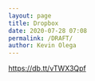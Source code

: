 ```yaml
--- 
layout: page
title: Dropbox 
date: 2020-07-28 07:08
permalink: /DRAFT/ 
author: Kevin Olega 
--- 
```





https://db.tt/vTWX3Qpf